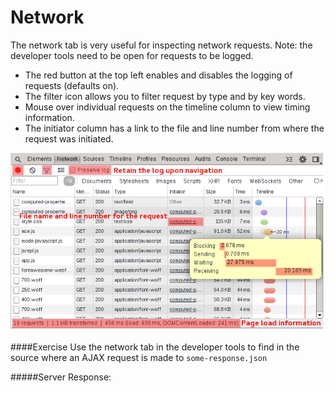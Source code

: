 Network
=======

The network tab is very useful for inspecting network requests. Note: the developer tools need to be open for requests to be logged.

  * The red button at the top left enables and disables the logging of requests (defaults on).
  * The filter icon allows you to filter request by type and by key words.
  * Mouse over individual requests on the timeline column to view timing information.
  * The initiator column has a link to the file and line number from where the request was initiated.

![Audits](../network/network.png)

####Exercise‎
Use the network tab in the developer tools to find in the source where an AJAX request is made to `some-response.json`

#####Server Response:
<div id='server-response'></div>

<script>
	setTimeout(function() {
		jQuery.ajax({
			url: '/network/some-response.json',
			type: 'GET',
			contentType: 'application/json',
			success: function(resp) {
				var el = document.getElementById('server-response');
				if(el) el.innerHTML = JSON.stringify(resp);
			}
		})
	}, 1000)
</script>